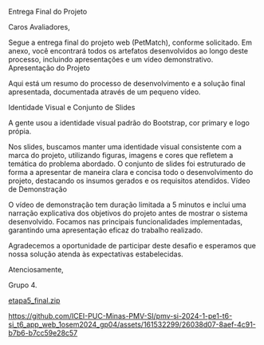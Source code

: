 Entrega Final do Projeto

Caros Avaliadores,

Segue a entrega final do projeto web (PetMatch), conforme solicitado. Em anexo, você encontrará todos os artefatos desenvolvidos ao longo deste processo, incluindo apresentações e um vídeo demonstrativo.
Apresentação do Projeto

Aqui está um resumo do processo de desenvolvimento e a solução final apresentada, documentada através de um pequeno vídeo.

Identidade Visual e Conjunto de Slides

A gente usou a identidade visual padrão do Bootstrap, cor primary e logo própia.

Nos slides, buscamos manter uma identidade visual consistente com a marca do projeto, utilizando figuras, imagens e cores que refletem a temática do problema abordado. O conjunto de slides foi estruturado de forma a apresentar de maneira clara e concisa todo o desenvolvimento do projeto, destacando os insumos gerados e os requisitos atendidos.
Vídeo de Demonstração

O vídeo de demonstração tem duração limitada a 5 minutos e inclui uma narração explicativa dos objetivos do projeto antes de mostrar o sistema desenvolvido. Focamos nas principais funcionalidades implementadas, garantindo uma apresentação eficaz do trabalho realizado.

Agradecemos a oportunidade de participar deste desafio e esperamos que nossa solução atenda às expectativas estabelecidas.

Atenciosamente,

Grupo 4.

[etapa5_final.zip](https://github.com/user-attachments/files/15964021/etapa5_final.zip)


https://github.com/ICEI-PUC-Minas-PMV-SI/pmv-si-2024-1-pe1-t6-si_t6_app_web_1osem2024_gp04/assets/161532299/26038d07-8aef-4c91-b7b6-b7cc59e28c57


